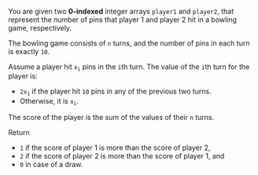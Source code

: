 You are given two **0-indexed** integer arrays `player1` and `player2`, that represent the number of pins that player 1 and player 2 hit in a bowling game, respectively.

The bowling game consists of `n` turns, and the number of pins in each turn is exactly `10`.

Assume a player hit <code>x<sub>i</sub></code> pins in the `i`th turn. The value of the `i`th turn for the player is:

- <code>2x<sub>i</sub></code> if the player hit `10` pins in any of the previous two turns.
- Otherwise, it is <code>x<sub>i</sub></code>.

The score of the player is the sum of the values of their `n` turns.

Return

- `1` if the score of player 1 is more than the score of player 2,
- `2` if the score of player 2 is more than the score of player 1, and
- `0` in case of a draw.